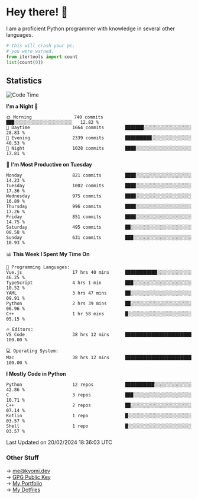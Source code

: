 # Hey there! 👋

I am a proficient Python programmer with knowledge in several other languages.

```py
# this will crash your pc.
# you were warned.
from itertools import count
list(count(0))
```

## Statistics
<!--START_SECTION:waka-->
![Code Time](http://img.shields.io/badge/Code%20Time-917%20hrs%2049%20mins-blue)

**I'm a Night 🦉** 

```text
🌞 Morning                740 commits         ███░░░░░░░░░░░░░░░░░░░░░░   12.82 % 
🌆 Daytime                1664 commits        ███████░░░░░░░░░░░░░░░░░░   28.83 % 
🌃 Evening                2339 commits        ██████████░░░░░░░░░░░░░░░   40.53 % 
🌙 Night                  1028 commits        ████░░░░░░░░░░░░░░░░░░░░░   17.81 % 
```
📅 **I'm Most Productive on Tuesday** 

```text
Monday                   821 commits         ████░░░░░░░░░░░░░░░░░░░░░   14.23 % 
Tuesday                  1002 commits        ████░░░░░░░░░░░░░░░░░░░░░   17.36 % 
Wednesday                975 commits         ████░░░░░░░░░░░░░░░░░░░░░   16.89 % 
Thursday                 996 commits         ████░░░░░░░░░░░░░░░░░░░░░   17.26 % 
Friday                   851 commits         ████░░░░░░░░░░░░░░░░░░░░░   14.75 % 
Saturday                 495 commits         ██░░░░░░░░░░░░░░░░░░░░░░░   08.58 % 
Sunday                   631 commits         ███░░░░░░░░░░░░░░░░░░░░░░   10.93 % 
```


📊 **This Week I Spent My Time On** 

```text
💬 Programming Languages: 
Vue.js                   17 hrs 40 mins      ████████████░░░░░░░░░░░░░   46.25 % 
TypeScript               4 hrs 1 min         ███░░░░░░░░░░░░░░░░░░░░░░   10.52 % 
YAML                     3 hrs 47 mins       ██░░░░░░░░░░░░░░░░░░░░░░░   09.91 % 
Python                   2 hrs 39 mins       ██░░░░░░░░░░░░░░░░░░░░░░░   06.96 % 
C++                      1 hr 58 mins        █░░░░░░░░░░░░░░░░░░░░░░░░   05.15 % 

🔥 Editors: 
VS Code                  38 hrs 12 mins      █████████████████████████   100.00 % 

💻 Operating System: 
Mac                      38 hrs 12 mins      █████████████████████████   100.00 % 
```

**I Mostly Code in Python** 

```text
Python                   12 repos            ███████████░░░░░░░░░░░░░░   42.86 % 
C                        3 repos             ███░░░░░░░░░░░░░░░░░░░░░░   10.71 % 
C++                      2 repos             ██░░░░░░░░░░░░░░░░░░░░░░░   07.14 % 
Kotlin                   1 repo              █░░░░░░░░░░░░░░░░░░░░░░░░   03.57 % 
Shell                    1 repo              █░░░░░░░░░░░░░░░░░░░░░░░░   03.57 % 
```




 Last Updated on 20/02/2024 18:36:03 UTC
<!--END_SECTION:waka-->

### Other Stuff

→ [me@kyomi.dev](mailto:me@kyomi.dev)\
→ [GPG Public Key](https://github.com/bitterteriyaki.gpg)\
→ [My Portfolio](https://kyomi.dev)\
→ [My Dotfiles](https://github.com/bitterteriyaki/dotfiles)

